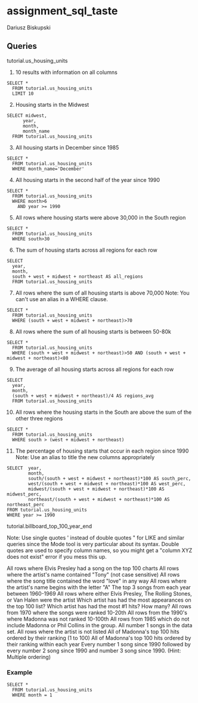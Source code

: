 # assignment_sql_taste
Dariusz Biskupski

## Queries
tutorial.us_housing_units

1. 10 results with information on all columns
```
SELECT *
  FROM tutorial.us_housing_units
  LIMIT 10
```

2. Housing starts in the Midwest
```
SELECT midwest,
      year,
      month,
      month_name
  FROM tutorial.us_housing_units
```

3. All housing starts in December since 1985
```
SELECT *
  FROM tutorial.us_housing_units
  WHERE month_name='December'
```

4. All housing starts in the second half of the year since 1990
```
SELECT *
  FROM tutorial.us_housing_units
  WHERE month>6
    AND year >= 1990
```

5. All rows where housing starts were above 30,000 in the South region
```
SELECT *
  FROM tutorial.us_housing_units
  WHERE south>30
```

6. The sum of housing starts across all regions for each row
```
SELECT
  year,
  month,
  south + west + midwest + northeast AS all_regions
  FROM tutorial.us_housing_units
```

7. All rows where the sum of all housing starts is above 70,000 Note: You can't use an alias in a WHERE clause.
```
SELECT *
  FROM tutorial.us_housing_units
  WHERE (south + west + midwest + northeast)>70
```

8. All rows where the sum of all housing starts is between 50-80k
```
SELECT *
  FROM tutorial.us_housing_units
  WHERE (south + west + midwest + northeast)>50 AND (south + west + midwest + northeast)<80
```

9. The average of all housing starts across all regions for each row
```
SELECT
  year,
  month,
  (south + west + midwest + northeast)/4 AS regions_avg
  FROM tutorial.us_housing_units
```

10. All rows where the housing starts in the South are above the sum of the other three regions
```
SELECT *
  FROM tutorial.us_housing_units
  WHERE south > (west + midwest + northeast)
```

11. The percentage of housing starts that occur in each region since 1990 Note: Use an alias to title the new columns appropriately
```
SELECT  year,
        month,
        south/(south + west + midwest + northeast)*100 AS south_perc,
        west/(south + west + midwest + northeast)*100 AS west_perc,
        midwest/(south + west + midwest + northeast)*100 AS midwest_perc,
        northeast/(south + west + midwest + northeast)*100 AS northeast_perc
FROM tutorial.us_housing_units
WHERE year >= 1990
```



tutorial.billboard_top_100_year_end

Note: Use single quotes ' instead of double quotes " for LIKE and similar queries since the Mode tool is very particular about its syntax. Double quotes are used to specify column names, so you might get a "column XYZ does not exist" error if you mess this up.

All rows where Elvis Presley had a song on the top 100 charts
All rows where the artist's name contained "Tony" (not case sensitive)
All rows where the song title contained the word "love" in any way
All rows where the artist's name begins with the letter "A"
The top 3 songs from each year between 1960-1969
All rows where either Elvis Presley, The Rolling Stones, or Van Halen were the artist
Which artist has had the most appearances on the top 100 list?
Which artist has had the most #1 hits? How many?
All rows from 1970 where the songs were ranked 10-20th
All rows from the 1990's where Madonna was not ranked 10-100th
All rows from 1985 which do not include Madonna or Phil Collins in the group.
All number 1 songs in the data set.
All rows where the artist is not listed
All of Madonna's top 100 hits ordered by their ranking (1 to 100)
All of Madonna's top 100 hits ordered by their ranking within each year
Every number 1 song since 1990 followed by every number 2 song since 1990 and number 3 song since 1990. (Hint: Multiple ordering)


### Example

```
SELECT *
  FROM tutorial.us_housing_units
  WHERE month = 1
```
